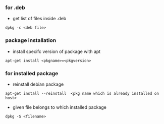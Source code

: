 ### for .deb

- get list of files inside .deb
```
dpkg -c <deb file>
```



### package installation
- install specifc version of package with apt
```
apt-get install <pkgname>=<pkgversion>
```

### for installed package

- reinstall debian package 
```
apt-get install --reinstall  <pkg name which is already installed on host>
```

- given file belongs to which installed package
```
dpkg -S <filename>
```
